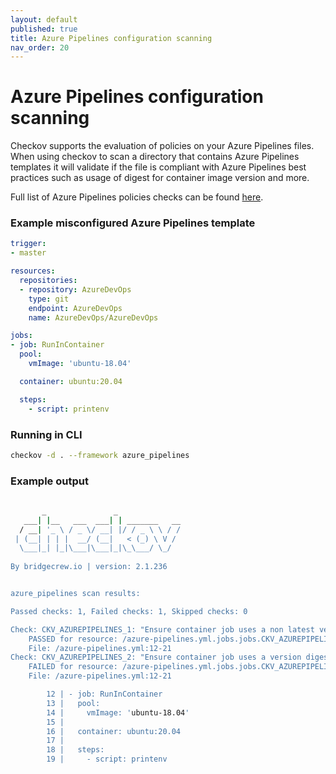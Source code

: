 ```yaml
---
layout: default
published: true
title: Azure Pipelines configuration scanning
nav_order: 20
---
```


# Azure Pipelines configuration scanning
Checkov supports the evaluation of policies on your Azure Pipelines files.
When using checkov to scan a directory that contains Azure Pipelines templates it will validate if the file is compliant with Azure Pipelines best practices such as usage of digest for container image version and more.  

Full list of Azure Pipelines policies checks can be found [here](https://www.checkov.io/5.Policy%20Index/azure_pipelines.html).

### Example misconfigured Azure Pipelines template

```yaml
trigger:
- master

resources:
  repositories:
  - repository: AzureDevOps
    type: git
    endpoint: AzureDevOps
    name: AzureDevOps/AzureDevOps

jobs:
- job: RunInContainer
  pool:
    vmImage: 'ubuntu-18.04'

  container: ubuntu:20.04

  steps:
    - script: printenv
```
### Running in CLI

```bash
checkov -d . --framework azure_pipelines
```

### Example output
```bash
 
       _               _              
   ___| |__   ___  ___| | _______   __
  / __| '_ \ / _ \/ __| |/ / _ \ \ / /
 | (__| | | |  __/ (__|   < (_) \ V / 
  \___|_| |_|\___|\___|_|\_\___/ \_/  
                                      
By bridgecrew.io | version: 2.1.236


azure_pipelines scan results:

Passed checks: 1, Failed checks: 1, Skipped checks: 0

Check: CKV_AZUREPIPELINES_1: "Ensure container job uses a non latest version tag"
	PASSED for resource: /azure-pipelines.yml.jobs.jobs.CKV_AZUREPIPELINES_1[12:20]
	File: /azure-pipelines.yml:12-21
Check: CKV_AZUREPIPELINES_2: "Ensure container job uses a version digest"
	FAILED for resource: /azure-pipelines.yml.jobs.jobs.CKV_AZUREPIPELINES_2[12:20]
	File: /azure-pipelines.yml:12-21

		12 | - job: RunInContainer
		13 |   pool:
		14 |     vmImage: 'ubuntu-18.04'
		15 | 
		16 |   container: ubuntu:20.04
		17 | 
		18 |   steps:
		19 |     - script: printenv
```
